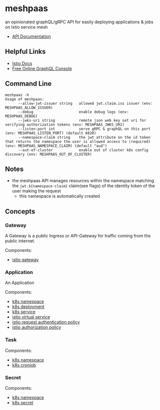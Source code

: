 # meshpaas

an opinionated graphQL/gRPC API for easily deploying applications & jobs on Istio service mesh

- [API Documentation](https://autom8ter.github.io/meshpaas/)

## Helpful Links
- [Istio Docs](https://istio.io/latest/)
- [Free Online GraphQL Console](graphqlbin.com)

## Command Line

```
meshpaas -h
Usage of meshpaas:
      --allow-jwt-issuer string   allowed jwt.claim.iss issuer (env: MESHPAAS_ALLOW_ISSUER)
      --debug                     enable debug logs (env: MESHPAAS_DEBUG)
      --jwks-uri string           remote json web key set uri for verifying authorization tokens (env: MESHPAAS_JWKS_URI)
      --listen-port int           serve gRPC & graphQL on this port (env: MESHPAAS_LISTEN_PORT) (default 8820)
      --namespace-claim string    the jwt attribute on the id token that returns the namespace the user is allowed access to (required) (env: MESHPAAS_NAMESPACE_CLAIM) (default "aud")
      --out-of-cluster            enable out of cluster k8s config discovery (env: MESHPAAS_OUT_OF_CLUSTER)

```


## Notes

- the meshpaas API manages resources within the namespace matching the `jwt.${namespace-claim}` claim(see flags) of the identity token of the user making the request
    - this namespace is automatically created

## Concepts

### Gateway
A Gateway is a public Ingress or API-Gateway for traffic coming from the public internet.

Components:
- [istio gateway](https://istio.io/latest/docs/reference/config/networking/gateway/)

### Application

An Application

Components: 
- [k8s namespace](https://kubernetes.io/docs/concepts/overview/working-with-objects/namespaces/)
- [k8s deployment](https://kubernetes.io/docs/concepts/workloads/controllers/deployment/)
- [k8s service](https://kubernetes.io/docs/concepts/services-networking/service/)
- [istio virtual service](https://istio.io/latest/docs/reference/config/networking/virtual-service/)
- [istio request authentication policy](https://istio.io/latest/docs/reference/config/security/request_authentication/)
- [istio authorization policy](https://istio.io/latest/docs/reference/config/security/authorization-policy/) 

### Task

Components: 
- [k8s namespace](https://kubernetes.io/docs/concepts/overview/working-with-objects/namespaces/)
- [k8s cronjob](https://kubernetes.io/docs/concepts/workloads/controllers/cron-jobs/)

### Secret

Components: 
- [k8s namespace](https://kubernetes.io/docs/concepts/overview/working-with-objects/namespaces/)
- [k8s secret](https://kubernetes.io/docs/concepts/configuration/secret/)